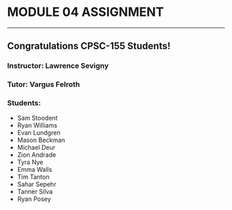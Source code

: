 # MODULE 04 ASSIGNMENT
---  
## Congratulations CPSC-155 Students!
  
### Instructor: Lawrence Sevigny

### Tutor: Vargus Felroth
  
### Students:
* Sam Stoodent
* Ryan Williams
* Evan Lundgren
* Mason Beckman
* Michael Deur
* Zion Andrade
* Tyra Nye
* Emma Walls
* Tim Tanton
* Sahar Sepehr
* Tanner Silva
* Ryan Posey
